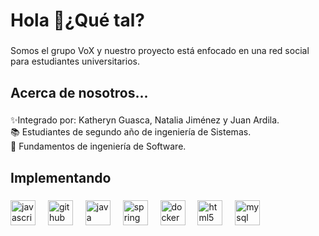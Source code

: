 <h1 align="left">Hola 👋¿Qué tal?</h1>

###

<p align="left">Somos el grupo VoX y nuestro proyecto está enfocado en una red social para estudiantes universitarios.</p>

###

<h2 align="left">Acerca de nosotros...</h2>

###

<p align="left">✨Integrado por: Katheryn Guasca, Natalia Jiménez y Juan Ardila.<br>📚 Estudiantes de segundo año de ingeniería de Sistemas.<br>🎯 Fundamentos de ingeniería de Software.</p>

###

<h2 align="left">Implementando</h2>

###

<div align="left">
  <img src="https://cdn.jsdelivr.net/gh/devicons/devicon/icons/javascript/javascript-original.svg" height="40" alt="javascript logo"  />
  <img width="12" />
  <img src="https://cdn.jsdelivr.net/gh/devicons/devicon/icons/github/github-original.svg" height="40" alt="github logo"  />
  <img width="12" />
  <img src="https://cdn.jsdelivr.net/gh/devicons/devicon/icons/java/java-original.svg" height="40" alt="java logo"  />
  <img width="12" />
  <img src="https://cdn.jsdelivr.net/gh/devicons/devicon/icons/spring/spring-original.svg" height="40" alt="spring logo"  />
  <img width="12" />
  <img src="https://cdn.jsdelivr.net/gh/devicons/devicon/icons/docker/docker-original.svg" height="40" alt="docker logo"  />
  <img width="12" />
  <img src="https://cdn.jsdelivr.net/gh/devicons/devicon/icons/html5/html5-original.svg" height="40" alt="html5 logo"  />
  <img width="12" />
  <img src="https://cdn.jsdelivr.net/gh/devicons/devicon/icons/mysql/mysql-original.svg" height="40" alt="mysql logo"  />
</div>

###
